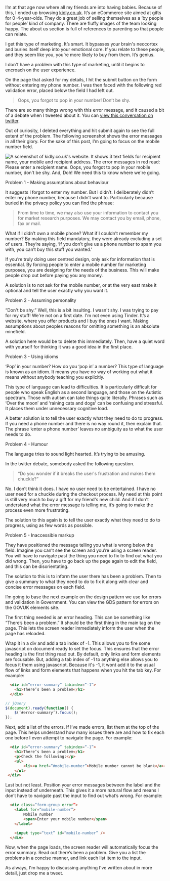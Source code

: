 I’m at that age now where all my friends are into having babies. Because of this, I ended up browsing [kidly.co.uk](kidly.co.uk). It’s an eCommerce site aimed at gifts for 0-4-year-olds. They do a great job of selling themselves as a ‘by people for people’ kind of company. There are fluffy images of the team looking happy. The about us section is full of references to parenting so that people can relate.

I get this type of marketing. It’s smart. It bypasses your brain's neocortex and buries itself deep into your emotional core. If you relate to these people, and they seem like you, you’re more likely to buy from them. It’s genius.

I don't have a problem with this type of marketing, until it begins to encroach on the user experience. 

On the page that asked for my details, I hit the submit button on the form without entering my phone number. I was then faced with the following red validation error, placed below the field I had left out.

> Oops, you forgot to pop in your number! Don’t be shy.

There are so many things wrong with this error message, and it caused a bit of a debate when I tweeted about it. You can [view this conversation on twitter](https://twitter.com/abbott567/status/867654758588440576).

Out of curiosity, I deleted everything and hit submit again to see the full extent of the problem. The following screenshot shows the error messages in all their glory. For the sake of this post, I’m going to focus on the mobile number field.

![A screenshot of kidly.co.uk's website. It shows 3 text fields for recipient name, your mobile and recipient address. The error messages in red read: Please enter a recipient name. Oops, you forgot to pop in your mobile number, don't be shy. And, Doh! We need this to know where we're going.](/images/error-messages-are-not-funny.jpg "Screenshot of kidly.co.uk's error messages")

Problem 1 - Making assumptions about behaviour

It suggests I forgot to enter my number. But I didn’t. I deliberately didn’t enter my phone number, because I didn’t want to. Particularly because buried in the privacy policy you can find the phrase: 

> From time to time, we may also use your information to contact you for market research purposes. We may contact you by email, phone, fax or mail.

What if I didn’t own a mobile phone? What if I couldn’t remember my number? By making this field mandatory, they were already excluding a set of users. They’re saying, ‘If you don’t give us a phone number to spam you with, you can’t buy this stuff you wanted.’

If you’re truly doing user centred design, only ask for information that is essential. By forcing people to enter a mobile number for marketing purposes, you are designing for the needs of the business. This will make people drop out before paying you any money.

A solution is to not ask for the mobile number, or at the very east make it optional and tell the user exactly why you want it.

Problem 2 - Assuming personality

“Don't be shy.” Well, this is a bit insulting. I wasn't shy. I was trying to pay for my stuff! We're not on a first date. I'm not even using Tinder. It’s a website, where you offer products and I buy the ones I want. Making assumptions about peoples reasons for omitting something is an absolute minefield.

A solution here would be to delete this immediately. Then, have a quiet word with yourself for thinking it was a good idea in the first place.

Problem 3 - Using idioms

‘Pop’ in your number? How do you ‘pop in’ a number? This type of language is known as an idiom. It means you have no way of working out what it means without anybody teaching you explicitly.

This type of language can lead to difficulties. It is particularly difficult for people who speak English as a second language, and those on the Autistic spectrum. Those with autism can take things quite literally. Phrases such as ‘Over the moon’ and ‘raining cats and dogs’ can be confusing and stressful. It places them under unnecessary cognitive load.

A better solution is to tell the user exactly what they need to do to progress. If you need a phone number and there is no way round it, then explain that. The phrase ‘enter a phone number’ leaves no ambiguity as to what the user needs to do.

Problem 4 - Humour

The language tries to sound light hearted. It’s trying to be amusing.

In the twitter debate, somebody asked the following question. 

> “Do you wonder if it breaks the user's frustration and makes them chuckle?” 

No. I don’t think it does. I have no user need to be entertained. I have no user need for a chuckle during the checkout process. My need at this point is still very much to buy a gift for my friend's new child. And if I don't understand what the error message is telling me, it’s going to make the process even more frustrating.

The solution to this again is to tell the user exactly what they need to do to progress, using as few words as possible.

Problem 5 - Inaccessible markup

They have positioned the message telling you what is wrong below the field. Imagine you can’t see the screen and you’re using a screen reader. You will have to navigate past the thing you need to fix to find out what you did wrong. Then, you have to go back up the page again to edit the field, and this can be disorientating.

The solution to this is to inform the user there has been a problem. Then to give a summary to what they need to do to fix it along with clear and concise error messages on each field.

I’m going to base the next example on the design pattern we use for errors and validation in Government. You can view the GDS pattern for errors on the GOVUK elements site.

The first thing needed is an error heading. This can be something like “There’s been a problem.” It should be the first thing in the main tag on the page. This lets the screen reader immediately inform the user when the page has reloaded.

Wrap it in a div and add a tab index of -1. This allows you to fire some javascript on document ready to set the focus. This ensures that the error heading is the first thing read out. By default, only links and form elements are focusable. But, adding a tab index of -1 to anything else allows you to focus it them using javascript. Because it's -1, it wont add it to the usual flow of links and form elements that happens when you hit the tab key. For example:

``` html
  <div id=“error-summary” tabindex=“-1”>
    <h1>There’s been a problem</h1>
  </div>
```

``` javascript
// jQuery
$(document).ready(function() {
    $(‘#error-summary’).focus();
});
```

Next, add a list of the errors. If I’ve made errors, list them at the top of the page. This helps understand how many issues there are and how to fix each one before I even attempt to navigate the page. For example:

``` html
  <div id=“error-summary” tabindex=“-1”>
    <h1>There’s been a problem</h1>
    <p>Check the following:</p>
    <ul>
        <li><a href=“#mobile-number”>Mobile number cannot be blank</a></li>
    </ul>
 </div>
```

Last but not least. Position your error messages between the label and the input instead of underneath. This gives it a more natural flow and means I don’t have to navigate past the input to find out what’s wrong. For example: 

``` html
  <div class=“form-group error”>
    <label for=“mobile-number”>
        Mobile number
        <span>Enter your mobile number</span>
    </label>

    <input type=“text” id=“mobile-number” />
  </div>
```

Now, when the page loads, the screen reader will automatically focus the error summary. Read out there’s been a problem. Give you a list the problems in a concise manner, and link each list item to the input.

As always, I'm happy to discussing anything I've written about in more detail, just drop me a tweet.